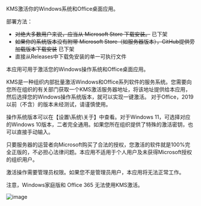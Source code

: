 KMS激活你的Windows系统和Office桌面应用。

部署方法：
- ~~对绝大多数用户来说，应当从 Microsoft Store 下载安装。~~ 已下架
- ~~如果你的系统版本没有附带 Microsoft Store（如服务器版本），GitHub提供旁加载版本下载安装~~ 已下架
- 直接从Releases中下载免安装的单一可执行文件

本应用可用于激活您的Windows操作系统和Office桌面应用。

KMS是一种组织内部批量激活Windows和Office系列软件的服务系统。您需要向您所在组织的有关部门获取一个KMS激活服务器地址，将该地址提供给本应用，然后选择您的Windows操作系统版本，就可以实现一键激活。
对于Office，2019以前（不含）的版本未经测试，请谨慎使用。

操作系统版本可以在【设置\系统\关于】中查看。对于Windows 11，可选择对应的Windows 10版本，二者完全通用。如果您所在组织提供了特殊的激活密钥，也可以直接手动输入。

只要服务器的运营者向Microsoft购买了合法的授权，您激活的软件就是100%完全正版的，不必担心法律问题。本应用不适用于个人用户及未获得Microsoft授权的组织用户。

激活操作需要管理员权限。如果您不是管理员用户，本应用将无法正常工作。

注意，Windows家庭版和 Office 365 无法使用KMS激活。

![image](https://github.com/user-attachments/assets/408dd413-26de-4351-bd00-b5b00e2e9a8e)
